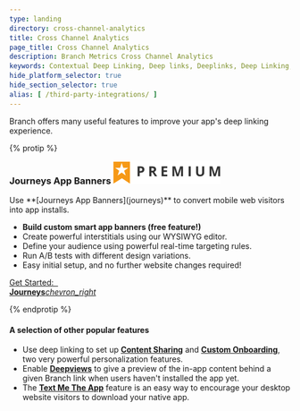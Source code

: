 ```yaml
---
type: landing
directory: cross-channel-analytics
title: Cross Channel Analytics
page_title: Cross Channel Analytics
description: Branch Metrics Cross Channel Analytics
keywords: Contextual Deep Linking, Deep links, Deeplinks, Deep Linking, Deeplinking, Deferred Deep Linking, Deferred Deeplinking, Google App Indexing, Google App Invites, Apple Universal Links, Android App Links, Apple Spotlight Search, Facebook App Links, AppLinks, Deepviews, Deep views, Dashboard, iOS9
hide_platform_selector: true
hide_section_selector: true
alias: [ /third-party-integrations/ ]
---
```


Branch offers many useful features to improve your app's deep linking experience.

{% protip %}

<h3 style="margin-top:0;">Journeys App Banners <img class="premium-label" src="/img/premium_label.png"/></h3>
Use **[Journeys App Banners](journeys)** to convert mobile web visitors into app installs.

- **Build custom smart app banners (free feature!)**
- Create powerful interstitials using our WYSIWYG editor.
- Define your audience using powerful real-time targeting rules.
- Run A/B tests with different design variations.
- Easy initial setup, and no further website changes required!

<a href="journeys" class="get-started btn btn-primary btn-lg" style="margin-bottom:0;">Get Started: &nbsp; <br class="visible-xs"><strong>Journeys</strong><i class="material-icons">chevron_right</i></a>
<div class="clearfix"></div>
{% endprotip %}

#### A selection of other popular features

- Use deep linking to set up **[Content Sharing](content-sharing)** and **[Custom Onboarding](custom-onboarding)**, two very powerful personalization features.
- Enable **[Deepviews](deepviews)** to give a preview of the in-app content behind a given Branch link when users haven't installed the app yet.
- The **[Text Me The App](text-me-the-app)** feature is an easy way to encourage your desktop website visitors to download your native app.
